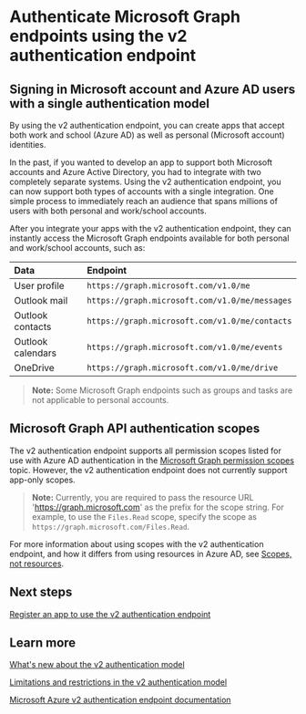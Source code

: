 ﻿# Authenticate Microsoft Graph endpoints using the v2 authentication endpoint


<!--
### Preview documentation
There are features and functionality of the converged authentication model that are not yet supported in the public preview period. You should be aware of them if you are building applications during the public preview. For more information, see [Limitations and restrictions of the converged authentication model preview](https://azure.microsoft.com/en-us/documentation/articles/active-directory-v2-limitations/).
-->

## Signing in Microsoft account and Azure AD users with a single authentication model

By using the v2 authentication endpoint, you can create apps that accept both work and school (Azure AD) as well as personal (Microsoft account) identities.

In the past, if you wanted to develop an app to support both Microsoft accounts and Azure Active Directory, you had to integrate with two completely separate systems. Using the v2 authentication endpoint, you can now support both types of accounts with a single integration. One simple process to immediately reach an audience that spans millions of users with both personal and work/school accounts.   

After you integrate your apps with the v2 authentication endpoint, they can instantly access the Microsoft Graph endpoints available for both personal and work/school accounts, such as: 

| Data              | Endpoint                                       |
|:------------------|:-----------------------------------------------|
| User profile      | `https://graph.microsoft.com/v1.0/me`          |
| Outlook mail      | `https://graph.microsoft.com/v1.0/me/messages` |
| Outlook contacts  | `https://graph.microsoft.com/v1.0/me/contacts` |
| Outlook calendars | `https://graph.microsoft.com/v1.0/me/events`   |
| OneDrive          | `https://graph.microsoft.com/v1.0/me/drive`    |

 >**Note:** Some Microsoft Graph endpoints such as groups and tasks are not applicable to personal accounts.  

## Microsoft Graph API authentication scopes

The v2 authentication endpoint supports all permission scopes listed for use with Azure AD authentication in the [Microsoft Graph permission scopes](permission_scopes.md) topic. However, the v2 authentication endpoint does not currently support app-only scopes.

>**Note:** Currently, you are required to pass the resource URL 'https://graph.microsoft.com' as the prefix for the scope string. For example, to use the `Files.Read` scope, specify the scope as `https://graph.microsoft.com/Files.Read`.

For more information about using scopes with the v2 authentication endpoint, and how it differs from using resources in Azure AD, see [Scopes, not resources](https://azure.microsoft.com/en-us/documentation/articles/active-directory-v2-compare/#scopes-not-resources).

<!--
The table below lists the authentication scopes to use with the converged authentication model preview. For more information about using scopes with the converged authentication model, and how it differs from using resources in Azure AD, see [Scopes, not resources](https://azure.microsoft.com/en-us/documentation/articles/active-directory-v2-compare/#scopes-not-resources).


| **Scope**             | **Permission**                        | **Description**                                                                                                                                         |
|:----------------------|:--------------------------------------|:--------------------------------------------------------------------------------------------------------------------------------------------------------|
| `User.Read`           | Enable sign-in and read user profile  | Allows users to sign-in to the app, and allows the app to read the profile. It also allow the app to read basic company information of signed-in users. |
| `User.ReadWrite`      | Read and write access to user profile | Allows the app to read the profile of signed-in users, and to update profile information on behalf of signed-in users.                                  |
| `Mail.Read`           | Read user mail                        | Allows this app to read messages in user mailboxes.                                                                                                     |
| `Mail.ReadWrite`      | Read and write access to user mail    | Allows the app to read, update, create, and delete messages in user mailboxes.                                                                          |
| `Mail.Send`           | Send mail as a user                   | Allows the app to send messages as users in the organization.                                                                                           |
| `Contacts.Read`       | Read user contacts                    | Allows the app to read user contacts.                                                                                                                   |
| `Contacts.ReadWrite`  | Have full access to user contacts     | Allows the app to read, update, create and delete user contacts.                                                                                        |
| `Calendars.Read`      | Read user calendars                   | Allows the app to read events in user calendars.                                                                                                        |
| `Calendars.ReadWrite` | Have full access to user calendars    | Allows the app to read, update, create, and delete events in user calendars.                                                                            |
| `Files.Read`          | Read users' files                     | Allows the application to read the current user's files.                                                                                                |
| `Files.ReadWrite`     | Edit or delete users' files           | Allows the app to edit or delete the current user's files.                                                                                              |
| `openid`              | Sign users in                         | Allows users to sign in to the app and allows the app to see basic user profile information.                                                            |
| `offline_access`      | Read and write user's information     | Allows the app to see and update user's data, even when the user is not actively using the app.                                                         |

**Note**: currently it is required to pass the resource url of 'https://graph.microsoft.com' as prefix for the scope string. For example, to use the `Files.Read` scope you would specify the scope as `https://graph.microsoft.com/Files.Read`.
-->


## Next steps

[Register an app to use the v2 authentication endpoint](https://azure.microsoft.com/en-us/documentation/articles/active-directory-v2-app-registration/)

## Learn more

[What's new about the v2 authentication model](https://azure.microsoft.com/en-us/documentation/articles/active-directory-v2-compare)

[Limitations and restrictions in the v2 authentication model](https://azure.microsoft.com/en-us/documentation/articles/active-directory-v2-limitations/)

[Microsoft Azure v2 authentication endpoint documentation](https://azure.microsoft.com/en-us/documentation/articles/?service=active-directory&term=app+model+v2.0)
